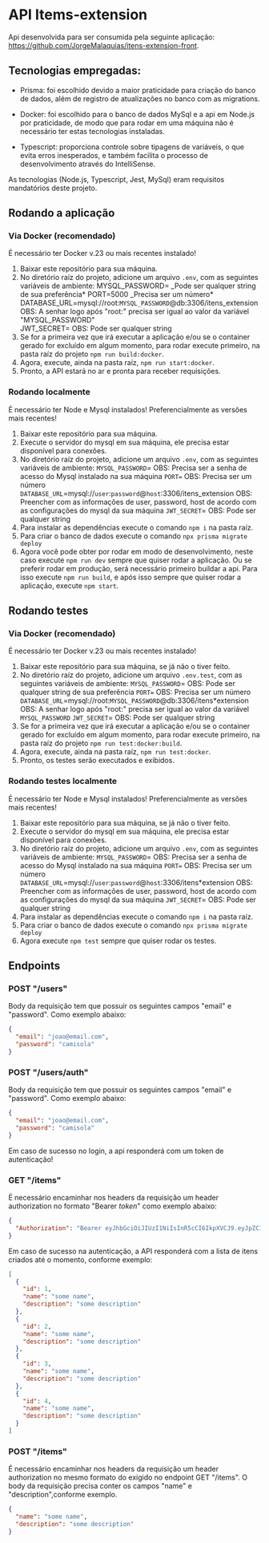 # API Items-extension

Api desenvolvida para ser consumida pela seguinte aplicação: https://github.com/JorgeMalaquias/itens-extension-front.

## Tecnologias empregadas:

- Prisma: foi escolhido devido a maior praticidade para criação do banco de dados, além de registro de atualizações no banco com as migrations.

- Docker: foi escolhido para o banco de dados MySql e a api em Node.js por praticidade, de modo que para rodar em uma máquina não é necessário ter estas tecnologias instaladas.

- Typescript: proporciona controle sobre tipagens de variáveis, o que evita erros inesperados, e também facilita o processo de desenvolvimento através do IntelliSense.

As tecnologias (Node.js, Typescript, Jest, MySql) eram requisitos mandatórios deste projeto.

## Rodando a aplicação

### Via Docker (recomendado)

É necessário ter Docker v.23 ou mais recentes instalado!

1. Baixar este repositório para sua máquina.
2. No diretório raíz do projeto, adicione um arquivo `.env`, com as seguintes variáveis de ambiente:
   MYSQL_PASSWORD= \_Pode ser qualquer string de sua preferência\*
   PORT=5000 \_Precisa ser um número\*
   DATABASE_URL=mysql://root:`MYSQL_PASSWORD`@db:3306/itens_extension OBS: A senhar logo após "root:" precisa ser igual ao valor da variável "MYSQL_PASSWORD"  
   JWT_SECRET= OBS: Pode ser qualquer string
3. Se for a primeira vez que irá executar a aplicação e/ou se o container gerado for excluído em algum momento, para rodar execute primeiro, na pasta raíz do projeto `npm run build:docker`.
4. Agora, execute, ainda na pasta raíz, `npm run start:docker`.
5. Pronto, a API estará no ar e pronta para receber requisições.

### Rodando localmente

É necessário ter Node e Mysql instalados! Preferencialmente as versões mais recentes!

1. Baixar este repositório para sua máquina.
2. Execute o servidor do mysql em sua máquina, ele precisa estar disponível para conexões.
3. No diretório raíz do projeto, adicione um arquivo `.env`, com as seguintes variáveis de ambiente:
   `MYSQL_PASSWORD`= OBS: Precisa ser a senha de acesso do Mysql instalado na sua máquina
   `PORT=` OBS: Precisa ser um número
   `DATABASE_URL`=mysql://`user`:`password`@`host`:3306/itens_extension OBS: Preencher com as informações de user, password, host de acordo com as configurações do mysql da sua máquina
   `JWT_SECRET`= OBS: Pode ser qualquer string
4. Para instalar as dependências execute o comando `npm i` na pasta raíz.
5. Para criar o banco de dados execute o comando `npx prisma migrate deploy`
6. Agora você pode obter por rodar em modo de desenvolvimento, neste caso execute `npm run dev` sempre que quiser rodar a aplicação. Ou se preferir rodar em produção, será necessário primeiro buildar a api. Para isso execute `npm run build`, e após isso sempre que quiser rodar a aplicação, execute `npm start`.

## Rodando testes

### Via Docker (recomendado)

É necessário ter Docker v.23 ou mais recentes instalado!

1. Baixar este repositório para sua máquina, se já não o tiver feito.
2. No diretório raíz do projeto, adicione um arquivo `.env.test`, com as seguintes variáveis de ambiente:
   `MYSQL_PASSWORD`= OBS: Pode ser qualquer string de sua preferência
   `PORT=` OBS: Precisa ser um número
   `DATABASE_URL`=mysql://root:`MYSQL_PASSWORD`@db:3306/itens\*extension OBS: A senhar logo após "root:" precisa ser igual ao valor da variável `MYSQL_PASSWORD`
   `JWT_SECRET`= OBS: Pode ser qualquer string
3. Se for a primeira vez que irá executar a aplicação e/ou se o container gerado for excluído em algum momento, para rodar execute primeiro, na pasta raíz do projeto `npm run test:docker:build`.
4. Agora, execute, ainda na pasta raíz, `npm run test:docker`.
5. Pronto, os testes serão executados e exibidos.

### Rodando testes localmente

É necessário ter Node e Mysql instalados! Preferencialmente as versões mais recentes!

1. Baixar este repositório para sua máquina, se já não o tiver feito.
2. Execute o servidor do mysql em sua máquina, ele precisa estar disponível para conexões.
3. No diretório raíz do projeto, adicione um arquivo `.env`, com as seguintes variáveis de ambiente:
   `MYSQL_PASSWORD`= OBS: Precisa ser a senha de acesso do Mysql instalado na sua máquina
   `PORT=` OBS: Precisa ser um número
   `DATABASE_URL`=mysql://`user`:`password`@`host`:3306/itens\*extension OBS: Preencher com as informações de user, password, host de acordo com as configurações do mysql da sua máquina
   `JWT_SECRET`= OBS: Pode ser qualquer string
4. Para instalar as dependências execute o comando `npm i` na pasta raíz.
5. Para criar o banco de dados execute o comando `npx prisma migrate deploy`
6. Agora execute `npm test` sempre que quiser rodar os testes.

## Endpoints

### POST "/users"

Body da requisição tem que possuir os seguintes campos "email" e "password". Como exemplo abaixo:

```json
{
  "email": "joao@email.com",
  "password": "camisola"
}
```

### POST "/users/auth"

Body da requisição tem que possuir os seguintes campos "email" e "password". Como exemplo abaixo:

```json
{
  "email": "joao@email.com",
  "password": "camisola"
}
```

Em caso de sucesso no login, a api responderá com um token de autenticação!

### GET "/items"

É necessário encaminhar nos headers da requisição um header authorization no formato "Bearer _token_" como exemplo abaixo:

```json
{
  "Authorization": "Bearer eyJhbGciOiJIUzI1NiIsInR5cCI6IkpXVCJ9.eyJpZCI6MSwiaWF0IjoxNjkzNTk5MzYzLCJleHAiOjE2OTQyMDQxNjN9.tRg9yOIPlMP2DVaKbQB1B26dK53rE4TeIYnA16-yDBk"
}
```

Em caso de sucesso na autenticação, a API responderá com a lista de itens criados até o momento, conforme exemplo:

```json
[
  {
    "id": 1,
    "name": "some name",
    "description": "some description"
  },
  {
    "id": 2,
    "name": "some name",
    "description": "some description"
  },
  {
    "id": 3,
    "name": "some name",
    "description": "some description"
  },
  {
    "id": 4,
    "name": "some name",
    "description": "some description"
  }
]
```

### POST "/items"

É necessário encaminhar nos headers da requisição um header authorization no mesmo formato do exigido no endpoint GET "/items". O body da requisição precisa conter os campos "name" e "description",conforme exemplo.

```json
{
  "name": "some name",
  "description": "some description"
}
```
